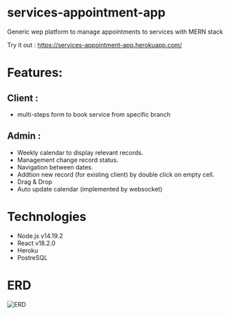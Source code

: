 # services-appointment-app

Generic wep platform to manage appointments to services 
with MERN stack

Try it out : https://services-appointment-app.herokuapp.com/


# Features:
## Client : 
- multi-steps form to book service from specific branch

## Admin :
- Weekly calendar to display relevant records.
- Management change record status.
- Navigation between dates.
- Addtion new record (for existing client) by double click on empty cell.
- Drag & Drop
- Auto update calendar (implemented by websocket)


# Technologies
- Node.js v14.19.2
- React v18.2.0
- Heroku
- PostreSQL

# ERD 
![ERD](https://drive.google.com/uc?export=view&id=1o6EnsTjR4N13YPajG-er08Py254jWzFf)


